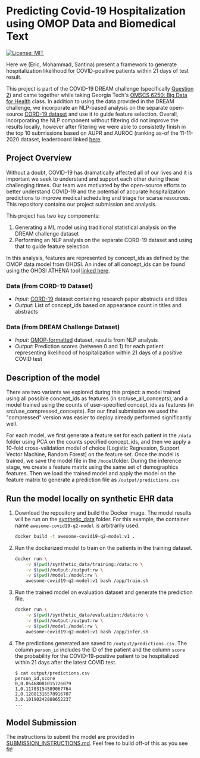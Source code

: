 # Predicting Covid-19 Hospitalization using OMOP Data and Biomedical Text 
[![License: MIT](https://img.shields.io/badge/License-MIT-yellow.svg)](https://opensource.org/licenses/MIT)

Here we (Eric, Mohammad, Santina) present a framework to generate hospitalization likelihood for COVID-positive patients within 21 days of test result. 

This project is part of the COVID-19 DREAM challenge (specifically [Question 2](https://www.synapse.org/#!Synapse:syn21849255/wiki/602406)) and came together while taking Georgia Tech's [OMSCS 6250: Big Data for Health](https://omscs.gatech.edu/cse-8803-special-topics-big-data-for-health-informatics) class. In addition to using the data provided in the DREAM challenge, we incorporate an NLP-based analysis on the separate open-source [CORD-19 dataset](https://www.kaggle.com/allen-institute-for-ai/CORD-19-research-challenge) and use it to guide feature selection. Overall, incorporating the NLP component without filtering did not improve the results locally, however after filtering we were able to consistetly finish in the top 10 submissions based on AUPR and AUROC (ranking as-of the 11-11-2020 dataset, leaderboard linked [here]((https://www.synapse.org/#!Synapse:syn21849255/wiki/605131)).

## Project Overview
Without a doubt, COVID-19 has dramatically affected all of our lives and it is important we seek to understand and support each other during these challenging times. Our team was motivated by the open-source efforts to better understand COVID-19 and the potential of accurate hospitalization predictions to improve medical scheduling and triage for scarse resources. This repository contains our project submission and analysis.

This project has two key components:
1. Generating a ML model using traditional statistical analysis on the DREAM challenge dataset
2. Performing an NLP analysis on the separate CORD-19 dataset and using that to guide feature selection

In this analysis, features are represented by concept_ids as defined by the OMOP data model from OHDSI. An index of all concept_ids can be found using the OHDSI ATHENA tool [linked here](https://athena.ohdsi.org/).

### Data (from CORD-19 Dataset)

- _Input_: [CORD-19](https://www.kaggle.com/allen-institute-for-ai/CORD-19-research-challenge) dataset containing research paper abstracts and titles
- _Output_: List of concept_ids based on appearance count in titles and abstracts

### Data (from DREAM Challenge Dataset)

- _Input_: [OMOP-formatted](https://github.com/OHDSI/CommonDataModel/wiki) dataset, results from NLP analysis
- _Output_: Prediction scores (between 0 and 1) for each patient representing likelihood of hospitalization within 21 days of a positive COVID test

## Description of the model

There are two variants we explored during this project: a model trained using all possible concept_ids as features (in src/use_all_concepts), and a model trained using the counts of user-specified concept_ids as features (in src/use_compressed_concepts). For our final submission we used the "compressed" version was easier to deploy already performed significantly well.

For each model, we first generate a feature set for each patient in the `/data` folder using PCA on the counts specified concept_ids, and then we apply a 10-fold cross-validation model of choice [Logistic Regression, Support Vector Machine, Random Forest] on the feature set. Once the model is trained, we save the model file in the `/model`folder. During the inference stage, we create a feature matrix using the same set of demographics features. Then we load the trained model and apply the model on the feature matrix to generate a prediction file as `/output/predictions.csv`

## Run the model locally on synthetic EHR data

1. Download the repository and build the Docker image. The model results will be run on the [synthetic_data](/synthetic_data) folder. For this example, the container name ```awesome-covid19-q2-model``` is arbitrarily used.

    ```bash
    docker build -t awesome-covid19-q2-model:v1 .
    ```

2. Run the dockerized model to train on the patients in the training dataset.

    ```bash
    docker run \
        -v $(pwd)/synthetic_data/training:/data:ro \
        -v $(pwd)/output:/output:rw \
        -v $(pwd)/model:/model:rw \
        awesome-covid19-q2-model:v1 bash /app/train.sh
    ```

3. Run the trained model on evaluation dataset and generate the prediction file.

    ```bash
    docker run \
        -v $(pwd)/synthetic_data/evaluation:/data:ro \
        -v $(pwd)/output:/output:rw \
        -v $(pwd)/model:/model:rw \
        awesome-covid19-q2-model:v1 bash /app/infer.sh
    ```

4. The predictions generated are saved to `/output/predictions.csv`. The column `person_id` includes the ID of the patient and the column `score` the probability for the COVID-19-positive patient to be hospitalized within 21 days after the latest COVID test.

    ```text
    $ cat output/predictions.csv
    person_id,score
    0,0.05468081015726079
    1,0.11703154589067764
    2,0.12081316578916707
    3,0.10190242888652237
    ...
    ```

## Model Submission
The instructions to submit the model are provided in [SUBMISSION_INSTRUCTIONS.md](SUBMISSION_INSTRUCTIONS.md). Feel free to build off-of this as you see fit!
